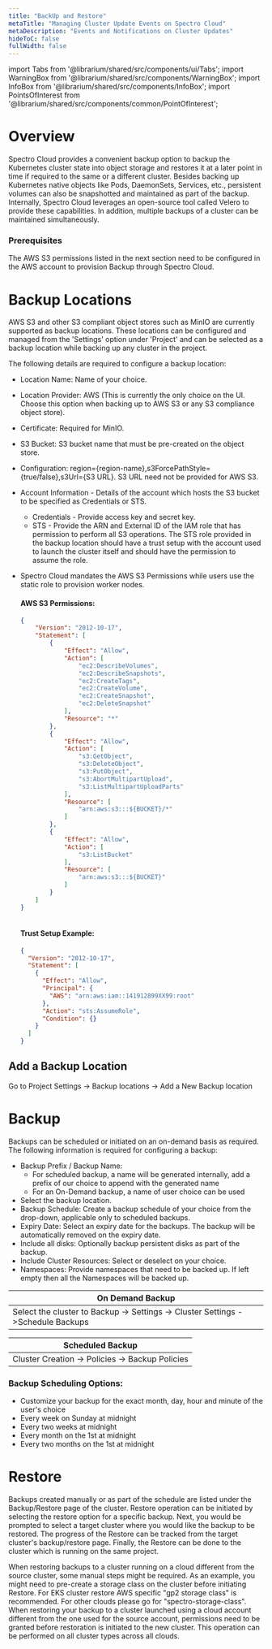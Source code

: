 ```yaml
---
title: "BackUp and Restore"
metaTitle: "Managing Cluster Update Events on Spectro Cloud"
metaDescription: "Events and Notifications on Cluster Updates"
hideToC: false
fullWidth: false
---
```


import Tabs from '@librarium/shared/src/components/ui/Tabs';
import WarningBox from '@librarium/shared/src/components/WarningBox';
import InfoBox from '@librarium/shared/src/components/InfoBox';
import PointsOfInterest from '@librarium/shared/src/components/common/PointOfInterest';

# Overview

Spectro Cloud provides a convenient backup option to backup the Kubernetes cluster state into object storage and restores it at a later point in time if required to the same or a different cluster. Besides backing up Kubernetes native objects like Pods, DaemonSets, Services, etc., persistent volumes can also be snapshotted and maintained as part of the backup. Internally, Spectro Cloud leverages an open-source tool called Velero to provide these capabilities. In addition, multiple backups of a cluster can be maintained simultaneously.

### Prerequisites

The AWS S3 permissions listed in the next section need to be configured in the AWS account to provision Backup through Spectro Cloud.

# Backup Locations

AWS S3 and other S3 compliant object stores such as MinIO are currently supported as backup locations. These locations can be configured and managed from the 'Settings' option under 'Project' and can be selected as a backup location while backing up any cluster in the project.

The following details are required to configure a backup location:

* Location Name: Name of your choice.
* Location Provider: AWS (This is currently the only choice on the UI. Choose this option when backing up to AWS S3 or any S3 compliance object store).
* Certificate: Required for MinIO.
* S3 Bucket: S3 bucket name that must be pre-created on the object store.
* Configuration: region={region-name},s3ForcePathStyle={true/false},s3Url={S3 URL}. S3 URL need not be provided for AWS S3.
* Account Information - Details of the account which hosts the S3 bucket to be specified as Credentials or STS.
    * Credentials - Provide access key and secret key.
    * STS - Provide the ARN and External ID of the IAM role that has permission to perform all S3 operations. The STS role provided in the backup location should have a trust setup with the account used to launch the cluster itself and should have the permission to assume the role. 
* Spectro Cloud mandates the AWS S3 Permissions while users use the static role to provision worker nodes.
    #### AWS S3 Permissions:

    ```json
    {
        "Version": "2012-10-17",
        "Statement": [
            {
                "Effect": "Allow",
                "Action": [
                    "ec2:DescribeVolumes",
                    "ec2:DescribeSnapshots",
                    "ec2:CreateTags",
                    "ec2:CreateVolume",
                    "ec2:CreateSnapshot",
                    "ec2:DeleteSnapshot"
                ],
                "Resource": "*"
            },
            {
                "Effect": "Allow",
                "Action": [
                    "s3:GetObject",
                    "s3:DeleteObject",
                    "s3:PutObject",
                    "s3:AbortMultipartUpload",
                    "s3:ListMultipartUploadParts"
                ],
                "Resource": [
                    "arn:aws:s3:::${BUCKET}/*"
                ]
            },
            {
                "Effect": "Allow",
                "Action": [
                    "s3:ListBucket"
                ],
                "Resource": [
                    "arn:aws:s3:::${BUCKET}"
                ]
            }
        ]
    }
     
    ```

    #### Trust Setup Example:

    ```json
    {
      "Version": "2012-10-17",
      "Statement": [
        {
          "Effect": "Allow",
          "Principal": {
            "AWS": "arn:aws:iam::141912899XX99:root"
          },
          "Action": "sts:AssumeRole",
          "Condition": {}
        }
      ]
    }
    ```

## Add a Backup Location

Go to Project Settings -> Backup locations  -> Add a New Backup location


# Backup

Backups can be scheduled or initiated on an on-demand basis as required. The following information is required for configuring a backup:

* Backup Prefix / Backup Name:
	* For scheduled backup, a name will be generated internally, add a prefix of our choice to append with the generated name
	* For an On-Demand backup, a name of user choice can be used
* Select the backup location.
* Backup Schedule: Create a backup schedule of your choice from the drop-down, applicable only to scheduled backups.
* Expiry Date: Select an expiry date for the backups. The backup will be automatically removed on the expiry date. 
* Include all disks: Optionally backup persistent disks as part of the backup.
* Include Cluster Resources: Select or deselect on your choice.
* Namespaces: Provide namespaces that need to be backed up. If left empty then all the Namespaces will be backed up.


|On Demand Backup   |
|-------------------|
|Select the cluster to Backup -> Settings -> Cluster Settings ->Schedule Backups| 


|Scheduled Backup |
|-----------------|
|Cluster Creation -> Policies -> Backup Policies|


### Backup Scheduling Options:
* Customize your backup for the exact month, day, hour and minute of the user's choice
* Every week on Sunday at midnight
* Every two weeks at midnight
* Every month on the 1st at midnight
* Every two months on the 1st at midnight

# Restore
Backups created manually or as part of the schedule are listed under the Backup/Restore page of the cluster. Restore operation can be initiated by selecting the restore option for a specific backup. Next, you would be prompted to select a target cluster where you would like the backup to be restored. The progress of the Restore can be tracked from the target cluster's backup/restore page. Finally, the Restore can be done to the cluster which is running on the same project.

<WarningBox>
When restoring backups to a cluster running on a cloud different from the source cluster, some manual steps might be required. As an example, you might need to pre-create a storage class on the cluster before initiating Restore. 
For EKS cluster restore AWS specific "gp2 storage class" is recommended.
For other clouds please go for "spectro-storage-class".
</WarningBox>

<WarningBox>
When restoring your backup to a cluster launched using a cloud account different from the one used for the source account, permissions need to be granted before restoration is initiated to the new cluster.  
</WarningBox>

<InfoBox>
    This operation can be performed on all cluster types across all clouds.
</InfoBox>
